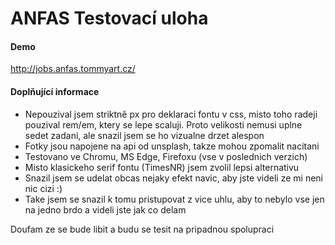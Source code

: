 # ANFAS Testovací uloha

#### Demo
http://jobs.anfas.tommyart.cz/

#### Doplňující informace
- Nepouzival jsem striktně px pro deklaraci fontu v css, misto toho radeji pouzival rem/em, ktery se lepe scaluji. Proto velikosti nemusi uplne sedet zadani, ale snazil jsem se ho vizualne drzet alespon
- Fotky jsou napojene na api od unsplash, takze mohou zpomalit nacitani
- Testovano ve Chromu, MS Edge, Firefoxu (vse v poslednich verzich)
- Misto klasickeho serif fontu (TimesNR) jsem zvolil lepsi alternativu
- Snazil jsem se udelat obcas nejaky efekt navic, aby jste videli ze mi neni nic cizi :)
- Take jsem se snazil k tomu pristupovat z vice uhlu, aby to nebylo vse jen na jedno brdo a videli jste jak co delam

Doufam ze se bude libit a budu se tesit na pripadnou spolupraci
